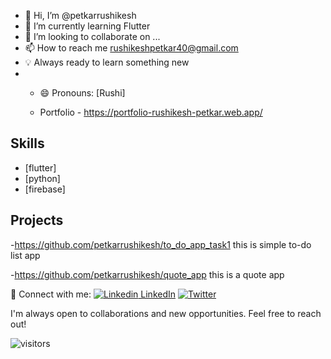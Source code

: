 - 👋 Hi, I’m @petkarrushikesh
- 🌱 I’m currently learning Flutter
- 💞️ I’m looking to collaborate on ...
- 📫 How to reach me rushikeshpetkar40@gmail.com
- 💡 Always ready to learn something new
- - 😄 Pronouns: [Rushi]
 
  - Portfolio - https://portfolio-rushikesh-petkar.web.app/

## Skills

- [flutter]
- [python]
- [firebase]

## Projects

-https://github.com/petkarrushikesh/to_do_app_task1
this is simple to-do list app

-https://github.com/petkarrushikesh/quote_app
this is a quote app 


🚀 Connect with me:
[![Linkedin](https://i.stack.imgur.com/gVE0j.png) LinkedIn](https://www.linkedIn.com/in/rushikesh-petkar-a043bb239)
[![Twitter](https://img.shields.io/badge/Twitter-YourTwitter-blue)](https://twitter.com/RUSHIKESHPETK14)

I'm always open to collaborations and new opportunities. Feel free to reach out!

![visitors](https://visitor-badge.glitch.me/badge?page_id=YourUsername.YourUsername)
